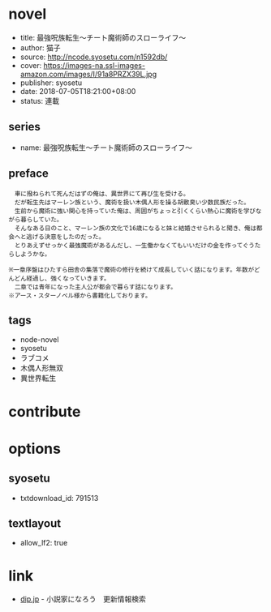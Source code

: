 # novel

- title: 最強呪族転生～チート魔術師のスローライフ～
- author: 猫子
- source: http://ncode.syosetu.com/n1592db/
- cover: https://images-na.ssl-images-amazon.com/images/I/91a8PRZX39L.jpg
- publisher: syosetu
- date: 2018-07-05T18:21:00+08:00
- status: 連載

## series

- name: 最強呪族転生～チート魔術師のスローライフ～

## preface


```
　車に撥ねられて死んだはずの俺は、異世界にて再び生を受ける。
　だが転生先はマーレン族という、魔術を扱い木偶人形を操る胡散臭い少数民族だった。
　生前から魔術に強い関心を持っていた俺は、周囲がちょっと引くくらい熱心に魔術を学びながら暮らしていた。
　そんなある日のこと、マーレン族の文化で16歳になると妹と結婚させられると聞き、俺は都会へと逃げる決意をしたのだった。
　とりあえずせっかく最強魔術があるんだし、一生働かなくてもいいだけの金を作ってぐうたらしようかな。

※一章序盤はひたすら田舎の集落で魔術の修行を続けて成長していく話になります。年数がどんどん経過し、強くなっていきます。
　二章では青年になった主人公が都会で暮らす話になります。
※アース・スターノベル様から書籍化しております。
```

## tags

- node-novel
- syosetu
- ラブコメ
- 木偶人形無双
- 異世界転生

# contribute


# options

## syosetu

- txtdownload_id: 791513

## textlayout

- allow_lf2: true

# link

- [dip.jp](https://narou.dip.jp/search.php?text=n1592db&novel=all&genre=all&new_genre=all&length=0&down=0&up=100) - 小説家になろう　更新情報検索


